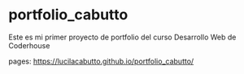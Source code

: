 # portfolio_cabutto
Este es mi primer proyecto de portfolio del curso Desarrollo Web de Coderhouse

pages:
https://lucilacabutto.github.io/portfolio_cabutto/
